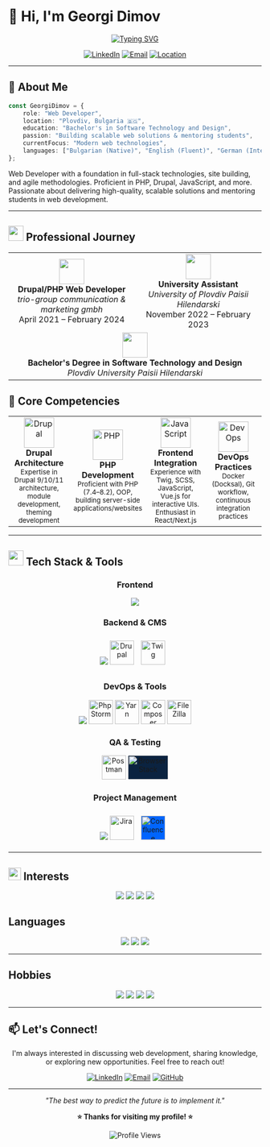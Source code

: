 # 👋 Hi, I'm Georgi Dimov

<div align="center">
  
[![Typing SVG](https://readme-typing-svg.demolab.com?font=Fira+Code&weight=600&size=28&duration=3000&pause=1000&color=6366F1&center=true&vCenter=true&width=600&lines=Drupal+Developer;Web+Developert;Problem+Solver)](https://git.io/typing-svg)

[![LinkedIn](https://img.shields.io/badge/LinkedIn-Connect-0A66C2?style=for-the-badge&logo=linkedin&logoColor=white)](https://www.linkedin.com/in/georgi-dimov-gd/)
[![Email](https://img.shields.io/badge/Email-Contact-EA4335?style=for-the-badge&logo=gmail&logoColor=white)](mailto:georgidimovkj781@gmail.com)
[![Location](https://img.shields.io/badge/📍_Plovdiv-Bulgaria-4B5563?style=for-the-badge)](https://goo.gl/maps/plovdiv)

</div>

---

## 🚀 About Me

```typescript
const GeorgiDimov = {
    role: "Web Developer",
    location: "Plovdiv, Bulgaria 🇧🇬",
    education: "Bachelor's in Software Technology and Design",
    passion: "Building scalable web solutions & mentoring students",
    currentFocus: "Modern web technologies",
    languages: ["Bulgarian (Native)", "English (Fluent)", "German (Intermediate)"]
};
```

Web Developer with a foundation in full-stack technologies, site building, and agile methodologies. Proficient in PHP, Drupal, JavaScript, and more. Passionate about delivering high-quality, scalable solutions and mentoring students in web development.

---

## <img src="https://media.giphy.com/media/WFZvB7VIXBgiz3oDXE/giphy.gif" width="30"> Professional Journey

<div align="center">
  <table border="0">
    <tr>
      <td width="50%" align="center">
        <img src="https://img.icons8.com/color/48/000000/work.png" width="50" height="50"/>
        <br/>
        <strong>Drupal/PHP Web Developer</strong>
        <br/>
        <em>trio-group communication & marketing gmbh</em>
        <br/>
        April 2021 – February 2024
      </td>
      <td width="50%" align="center">
        <img src="https://img.icons8.com/color/48/000000/teacher.png" width="50" height="50"/>
        <br/>
        <strong>University Assistant</strong>
        <br/>
        <em>University of Plovdiv Paisii Hilendarski</em>
        <br/>
        November 2022 – February 2023
      </td>
    </tr>
    <tr>
      <td colspan="2" align="center">
        <img src="https://img.icons8.com/color/48/000000/graduation-cap.png" width="50" height="50"/>
        <br/>
        <strong>Bachelor's Degree in Software Technology and Design</strong>
        <br/>
        <em>Plovdiv University Paisii Hilendarski</em>
      </td>
    </tr>
  </table>
</div>

## 🎯 Core Competencies

<div align="center">
<table>
<tr>
<td align="center" width="25%">
<img src="https://cdn.jsdelivr.net/gh/devicons/devicon/icons/drupal/drupal-original.svg" width="60" height="60" alt="Drupal"/>
<br><strong>Drupal Architecture</strong>
<br><small>Expertise in Drupal 9/10/11 architecture, module development, theming development</small>
</td>
<td align="center" width="25%">
<img src="https://cdn.jsdelivr.net/gh/devicons/devicon/icons/php/php-original.svg" width="60" height="60" alt="PHP"/>
<br><strong>PHP Development</strong>
<br><small>Proficient with PHP (7.4–8.2), OOP, building server-side applications/websites</small>
</td>
<td align="center" width="25%">
<img src="https://cdn.jsdelivr.net/gh/devicons/devicon/icons/javascript/javascript-original.svg" width="60" height="60" alt="JavaScript"/>
<br><strong>Frontend Integration</strong>
<br><small>Experience with Twig, SCSS, JavaScript, Vue.js for interactive UIs. Enthusiast in React/Next.js</small>
</td>
<td align="center" width="25%">
<img src="https://cdn.jsdelivr.net/gh/devicons/devicon/icons/docker/docker-original.svg" width="60" height="60" alt="DevOps"/>
<br><strong>DevOps Practices</strong>
<br><small>Docker (Docksal), Git workflow, continuous integration practices</small>
</td>
</tr>
</table>
</div>


---

## <img src="https://media.giphy.com/media/TEnXkcsHrP4YedChhA/giphy.gif" width="30"> Tech Stack & Tools

<div align="center">
  <h3>Frontend</h3>
  <img src="https://skillicons.dev/icons?i=js,vue,html,css,scss" />

  <h3>Backend & CMS</h3>
  <img src="https://skillicons.dev/icons?i=php,mysql" />
  <img src="https://www.drupal.org/files/druplicon-small.png" alt="Drupal" width="48" height="48" />
  <img src="https://www.svgrepo.com/show/374142/twig.svg" alt="Twig" width="48" height="48" style="margin: 10px" />

  <h3>DevOps & Tools</h3>
  <img src="https://skillicons.dev/icons?i=git,docker,gitlab,bitbucket,vscode" />
  <img src="https://resources.jetbrains.com/storage/products/phpstorm/img/meta/phpstorm_logo_300x300.png" width="48" height="48" title="PhpStorm" />
  <img src="https://cdn.jsdelivr.net/gh/devicons/devicon/icons/yarn/yarn-original.svg" width="48" height="48" title="Yarn" />
  <img src="https://cdn.jsdelivr.net/gh/devicons/devicon/icons/composer/composer-original.svg" width="48" height="48" title="Composer" />
  <img src="https://cdn.jsdelivr.net/gh/devicons/devicon/icons/filezilla/filezilla-plain.svg" width="48" height="48" title="FileZilla" />

  <h3>QA & Testing</h3>
  <img src="https://www.svgrepo.com/show/354202/postman-icon.svg" width="48" height="48" title="Postman" />
  <img src="https://www.svgrepo.com/show/353515/browserstack.svg" width="80" height="48" title="BrowserStack" style="background: #0B2340; border-radius: 4px; object-fit: contain;" />

  <h3>Project Management</h3>
  <img src="https://skillicons.dev/icons?i=github" />
  <img src="https://cdn.jsdelivr.net/gh/devicons/devicon/icons/jira/jira-original.svg" width="48" height="48" title="Jira" />
<img src="https://www.svgrepo.com/show/353597/confluence.svg" alt="Confluence" width="48" height="48" style="background: #0065FF; margin: 10px;" />
</div>

---

## <img src="https://media.giphy.com/media/UVG0BN8TOMKkPOJS6e/giphy.gif" width="25"> Interests

<div align="center">
  <img src="https://img.shields.io/badge/Web_Development-20232A?style=for-the-badge&logo=react&logoColor=61DAFB" />
  <img src="https://img.shields.io/badge/CMS_Technologies-FF6C37?style=for-the-badge&logo=drupal&logoColor=white" />
  <img src="https://img.shields.io/badge/Testing_&_QA-14B8A6?style=for-the-badge&logo=testcafe&logoColor=white" />
  <img src="https://img.shields.io/badge/Team_Collaboration-2684FF?style=for-the-badge&logo=trello&logoColor=white" />
</div>


## Languages

<div align="center">
  <img src="https://img.shields.io/badge/Bulgarian-Native-green?style=flat-square" />
  <img src="https://img.shields.io/badge/English-Fluent-blue?style=flat-square" />
  <img src="https://img.shields.io/badge/German-Intermediate-yellow?style=flat-square" />
</div>

---

## Hobbies

<div align="center">
  <img src="https://img.shields.io/badge/📱-Information_Technologies-blue?style=for-the-badge" />
  <img src="https://img.shields.io/badge/🚲-Bicycling-green?style=for-the-badge" />
  <img src="https://img.shields.io/badge/🎣-Fishing-teal?style=for-the-badge" />
  <img src="https://img.shields.io/badge/⚽-Football-red?style=for-the-badge" />
</div>

---

## 📫 Let's Connect!

<div align="center">

I'm always interested in discussing web development, sharing knowledge, or exploring new opportunities. Feel free to reach out!

[![LinkedIn](https://img.shields.io/badge/Professional_Network-LinkedIn-0A66C2?style=for-the-badge&logo=linkedin&logoColor=white)](https://www.linkedin.com/in/georgi-dimov-gd/)
[![Email](https://img.shields.io/badge/Direct_Contact-Email-EA4335?style=for-the-badge&logo=gmail&logoColor=white)](mailto:georgidimovkj781@gmail.com)
[![GitHub](https://img.shields.io/badge/Code_Portfolio-GitHub-181717?style=for-the-badge&logo=github&logoColor=white)](https://github.com/georgi-dimov-781)

</div>

---

<div align="center">
  
*"The best way to predict the future is to implement it."*

**⭐ Thanks for visiting my profile! ⭐**

![Profile Views](https://komarev.com/ghpvc/?username=georgi-dimov-781&color=6366f1&style=for-the-badge)
